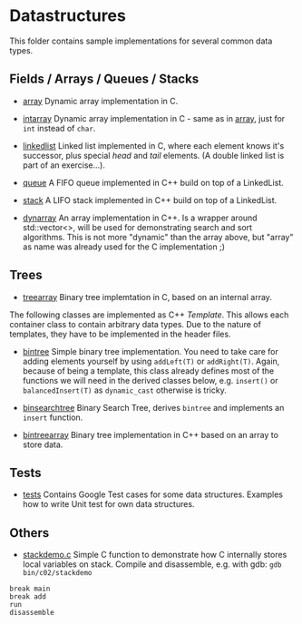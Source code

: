 # Datastructures

This folder contains sample implementations for several common data types.

## Fields / Arrays / Queues / Stacks

- [array](array)
Dynamic array implementation in C.

- [intarray](intarray)
Dynamic array implementation in C - same as in [array](array), just for `int` instead of `char`.

- [linkedlist](linkedlist)
Linked list implemented in C, where each element knows it's successor, plus special _head_ and _tail_ elements.
(A double linked list is part of an exercise...).

- [queue](queue)
A FIFO queue implemented in C++ build on top of a LinkedList.

- [stack](stack)
A LIFO stack implemented in C++ build on top of a LinkedList.

- [dynarray](dynarray)
An array implementation in C++. Is a wrapper around std::vector<>, will be used for demonstrating search and sort algorithms.
This is not more "dynamic" than the array above, but "array" as name was already used for the C implementation ;)

## Trees

- [treearray](treearray)
Binary tree implemtation in C, based on an internal array.

The following classes are implemented as C++ _Template_. 
This allows each container class to contain arbitrary data types.
Due to the nature of templates, they have to be implemented in the header files.

- [bintree](bintree)
Simple binary tree implementation. You need to take care for adding elements yourself by using `addLeft(T)` or `addRight(T)`.
Again, because of being a template, this class already defines most of the functions we will need in the derived classes below, e.g. `insert()` or `balancedInsert(T)` as `dynamic_cast` otherwise is tricky.

- [binsearchtree](binsearchtree)
Binary Search Tree, derives `bintree` and implements an `insert` function.

- [bintreearray](bintreearray)
Binary tree implementation in C++ based on an array to store data.

## Tests

- [tests](tests)
Contains Google Test cases for some data structures.
Examples how to write Unit test for own data structures.

## Others

- [stackdemo.c](stackdemo.c)
Simple C function to demonstrate how C internally stores local variables on stack. 
Compile and disassemble, e.g. with gdb: `gdb bin/c02/stackdemo`
```
break main
break add
run
disassemble
```
